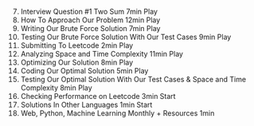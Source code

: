 7. Interview Question #1 Two Sum
   7min
   Play
8. How To Approach Our Problem
   12min
   Play
9. Writing Our Brute Force Solution
   7min
   Play
10. Testing Our Brute Force Solution With Our Test Cases
    9min
    Play
11. Submitting To Leetcode
    2min
    Play
12. Analyzing Space and Time Complexity
    11min
    Play
13. Optimizing Our Solution
    8min
    Play
14. Coding Our Optimal Solution
    5min
    Play
15. Testing Our Optimal Solution With Our Test Cases & Space and Time Complexity
    8min
    Play
16. Checking Performance on Leetcode
    3min
    Start
17. Solutions In Other Languages
    1min
    Start
18. Web, Python, Machine Learning Monthly + Resources
    1min
